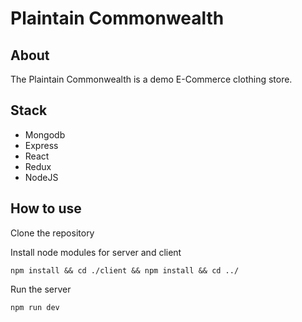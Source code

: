 # Plaintain Commonwealth

## About

The Plaintain Commonwealth is a demo E-Commerce clothing store.

## Stack

- Mongodb
- Express
- React
- Redux
- NodeJS

## How to use

Clone the repository

Install node modules for server and client

```
npm install && cd ./client && npm install && cd ../
```

Run the server

```
npm run dev
```
